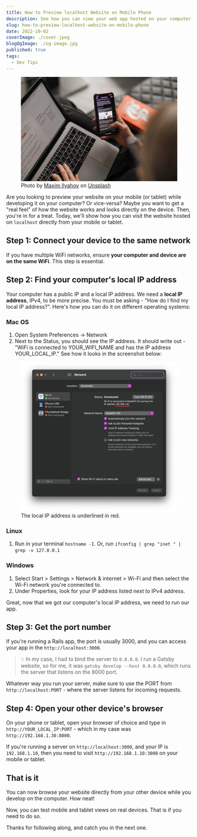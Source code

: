 ```yaml
---
title: How to Preview localhost Website on Mobile Phone
description: See how you can view your web app hosted on your computer from your mobile device.
slug: how-to-preview-localhost-website-on-mobile-phone
date: 2022-10-02
coverImage: ./cover.jpeg
blogOgImage: ./og-image.jpg
published: true
tags:
  - Dev Tips
---
```


<figure>
  <img alt="Scrolling a website on phone next to a computer" src="./cover.jpeg" />
  <figcaption class='photo-caption'>
  Photo by <a href="https://unsplash.com/@glvrdru?utm_source=unsplash&utm_medium=referral&utm_content=creditCopyText">Maxim Ilyahov</a> on <a href="https://unsplash.com/s/photos/computer-phone?utm_source=unsplash&utm_medium=referral&utm_content=creditCopyText">Unsplash</a>
  </figcaption>
</figure>

Are you looking to preview your website on your mobile (or tablet) while developing it on your computer? Or vice-versa? Maybe you want to get a "real feel" of how the website works and looks directly on the device. Then, you're in for a treat. Today, we'll show how you can visit the website hosted on `localhost` directly from your mobile or tablet.

## Step 1: Connect your device to the same network

If you have multiple WiFi networks, ensure **your computer and device are on the same WiFi**. This step is essential.

## Step 2: Find your computer's local IP address

Your computer has a public IP and a local IP address. We need a **local IP address**, IPv4, to be more precise. You must be asking - "How do I find my local IP address?". Here's how you can do it on different operating systems:

### Mac OS

1.  Open System Preferences -> Network
2.  Next to the Status, you should see the IP address. It should write out - "WiFi is connected to YOUR_WIFI_NAME and has the IP address YOUR_LOCAL_IP." See how it looks in the screenshot below:

<figure>
<img alt="Mac OS network settings" src="./mac-os-network-settings.png" />
  <figcaption class='photo-caption'>
  The local IP address is underlined in red.
  </figcaption>
</figure>

### Linux

1. Run in your terminal `hostname -I`. Or, run `ifconfig | grep "inet " | grep -v 127.0.0.1`

### Windows

1. Select Start > Settings > Network & internet > Wi-Fi and then select the Wi-Fi network you're connected to.
2. Under Properties, look for your IP address listed next to IPv4 address.

Great, now that we got our computer's local IP address, we need to run our app.

## Step 3: Get the port number

If you're running a Rails app, the port is usually 3000, and you can access your app in the `http://localhost:3000`.

> 💡 In my case, I had to bind the server to `0.0.0.0`. I run a Gatsby website, so for me, it was `gatsby develop --host 0.0.0.0`, which runs the server that listens on the 8000 port.

Whatever way you run your server, make sure to use the PORT from `http://localhost:PORT` - where the server listens for incoming requests.

## Step 4: Open your other device's browser

On your phone or tablet, open your browser of choice and type in `http://YOUR_LOCAL_IP:PORT` - which in my case was `http://192.168.1.30:8000`.

If you're running a server on `http://localhost:3000`, and your IP is `192.168.1.10`, then you need to visit `http://192.168.1.10:3000` on your mobile or tablet.

## That is it

You can now browse your website directly from your other device while you develop on the computer. How neat!

Now, you can test mobile and tablet views on real devices. That is if you need to do so.

Thanks for following along, and catch you in the next one.
